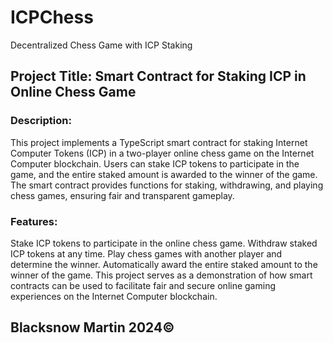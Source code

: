 # ICPChess
Decentralized Chess Game with ICP Staking

## Project Title: Smart Contract for Staking ICP in Online Chess Game
### Description:
This project implements a TypeScript smart contract for staking Internet Computer Tokens (ICP) in a two-player online chess game on the Internet Computer blockchain. Users can stake ICP tokens to participate in the game, and the entire staked amount is awarded to the winner of the game. The smart contract provides functions for staking, withdrawing, and playing chess games, ensuring fair and transparent gameplay.

### Features:
Stake ICP tokens to participate in the online chess game. Withdraw staked ICP tokens at any time. Play chess games with another player and determine the winner. Automatically award the entire staked amount to the winner of the game. This project serves as a demonstration of how smart contracts can be used to facilitate fair and secure online gaming experiences on the Internet Computer blockchain.

## Blacksnow Martin 2024©